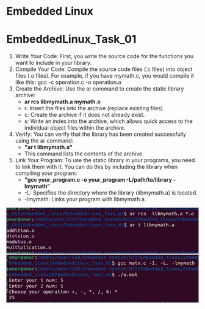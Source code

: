 # Embedded Linux

# EmbeddedLinux_Task_01

1. Write Your Code: First, you write the source code for the functions you want to include in your library.
2. Compile Your Code: Compile the source code files (.c files) into object files (.o files). For example, if you have mymath.c, you would compile it like this:
   gcc -c operation.c -o operation.o
3. Create the Archive: Use the ar command to create the static library archive:
   - **ar rcs libmymath.a mymath.o**
   - r: Insert the files into the archive (replace existing files).
   - c: Create the archive if it does not already exist.
   - s: Write an index into the archive, which allows quick access to the individual object files within the archive.
5. Verify: You can verify that the library has been created successfully using the ar command:
   - **"ar t libmymath.a"**
   - This command lists the contents of the archive.
7. Link Your Program: To use the static library in your programs, you need to link them with it. You can do this by including the library when compiling your program:
   - **"gcc your_program.c -o your_program -L/path/to/library -lmymath"**
   - -L: Specifies the directory where the library (libmymath.a) is located.
   - -lmymath: Links your program with libmymath.a.

![ar.jpg](./ar.jpg)
![run.jpg](./run.jpg)
